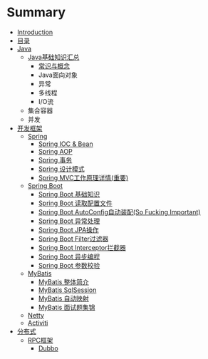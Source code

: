 # Summary

* [Introduction](README.md)
* [目录](directory.md)
* [Java](java_base/start.md)
    * [Java基础知识汇总](java_base/startJava.md)
        * [常识与概念](java_base/basicKills.md)
        * Java面向对象
        * 异常
        * 多线程
        * I/O流
    * 集合容器
    * 并发
* [开发框架](develop_framework/start.md)
    * [Spring](develop_framework/Spring/Spring.md)
        * [Spring IOC & Bean](develop_framework/Spring/IOC_Bean.md)
        * [Spring AOP](develop_framework/Spring/Spring_AOP.md)
        * [Spring 事务](develop_framework/Spring/Spring_Transaction.md)
        * [Spring 设计模式](develop_framework/Spring/Spring_DesignModel.md)
        * [Spring MVC工作原理详情(重要)](develop_framework/Spring/SpringMVC.md)
    * [Spring Boot](develop_framework/SpringBoot/SpringBoot.md)
        * [Spring Boot 基础知识](develop_framework/SpringBoot/SpringBoot_Base.md)
        * [Spring Boot 读取配置文件](develop_framework/SpringBoot/SpringBoot_Read_Configuration.md)
        * [Spring Boot AutoConfig自动装配(So Fucking Important)](develop_framework/SpringBoot/SpringBoot_AutoConfig.md)
        * [Spring Boot 异常处理](develop_framework/SpringBoot/SpringBoot_Exception.md)
        * [Spring Boot JPA操作](develop_framework/SpringBoot/SpringBoot_JPA.md)
        * [Spring Boot Filter过滤器](develop_framework/SpringBoot/SpringBoot_Filter.md)
        * [Spring Boot Interceptor拦截器](develop_framework/SpringBoot/SpringBoot_Interceptor.md)
        * [Spring Boot 异步编程](develop_framework/SpringBoot/SpringBoot_AsynCoding.md)
        * [Spring Boot 参数校验](develop_framework/SpringBoot/SpringBoot_Validator.md)
    * [MyBatis](develop_framework/Mybatis/MyBatis.md)
        * [MyBatis 整体简介](develop_framework/Mybatis/MyBatis_Introduction.md)
        * [MyBatis SqlSession](develop_framework/Mybatis/MyBatis_SqlSession.md)
        * [MyBatis 自动映射](develop_framework/Mybatis/MyBatis_AutoMapping.md)
        * [MyBatis 面试题集锦](develop_framework/Mybatis/MyBatis_Interview.md)
    * [Netty](README.md)
    * [Activiti](README.md)
* [分布式](distributed/base.md)
    * [RPC框架](distributed/RPC/rpc_base.md)
        * [Dubbo](distributed/RPC/rpc_dubbo.md)

